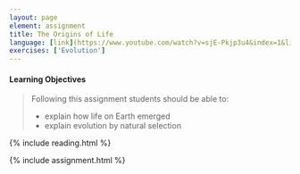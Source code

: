 ```yaml
---
layout: page
element: assignment
title: The Origins of Life
language: [link](https://www.youtube.com/watch?v=sjE-Pkjp3u4&index=1&list=PL8dPuuaLjXtNdTKZkV_GiIYXpV9w4WxbX)
exercises: ['Evolution']
---
```


#### Learning Objectives

> Following this assignment students should be able to:
>
> - explain how life on Earth emerged
> - explain evolution by natural selection


{% include reading.html %}

{% include assignment.html %}
